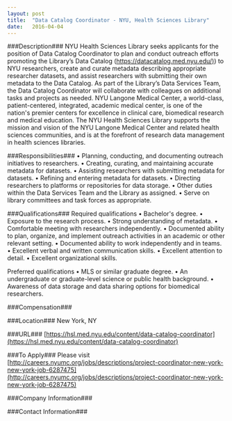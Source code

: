 ```yaml
---
layout: post
title:  "Data Catalog Coordinator - NYU, Health Sciences Library"
date:   2016-04-04
---
```


###Description###
NYU Health Sciences Library seeks applicants for the position of Data Catalog Coordinator to plan and conduct outreach efforts promoting the Library’s Data Catalog ([https://datacatalog.med.nyu.edu/)](https://datacatalog.med.nyu.edu/)) to NYU researchers, create and curate metadata describing appropriate researcher datasets, and assist researchers with submitting their own metadata to the Data Catalog. As part of the Library’s Data Services Team, the Data Catalog Coordinator will collaborate with colleagues on additional tasks and projects as needed.
NYU Langone Medical Center, a world-class, patient-centered, integrated, academic medical center, is one of the nation's premier centers for excellence in clinical care, biomedical research and medical education. The NYU Health Sciences Library supports the mission and vision of the NYU Langone Medical Center and related health sciences communities, and is at the forefront of research data management in health sciences libraries.


###Responsibilities###
• Planning, conducting, and documenting outreach initiatives to researchers.
• Creating, curating, and maintaining accurate metadata for datasets.
• Assisting researchers with submitting metadata for datasets.
• Refining and entering metadata for datasets.
• Directing researchers to platforms or repositories for data storage.
• Other duties within the Data Services Team and the Library as assigned.
• Serve on library committees and task forces as appropriate.


###Qualifications###
Required qualifications
• Bachelor's degree.
• Exposure to the research process.
• Strong understanding of metadata.
• Comfortable meeting with researchers independently.
• Documented ability to plan, organize, and implement outreach activities in an academic or other relevant setting.
• Documented ability to work independently and in teams.
• Excellent verbal and written communication skills.
• Excellent attention to detail.
• Excellent organizational skills.

Preferred qualifications
• MLS or similar graduate degree.
• An undergraduate or graduate-level science or public health background.
• Awareness of data storage and data sharing options for biomedical researchers.


###Compensation###



###Location###
New York, NY


###URL###
[https://hsl.med.nyu.edu/content/data-catalog-coordinator](https://hsl.med.nyu.edu/content/data-catalog-coordinator)

###To Apply###
Please visit [http://careers.nyumc.org/jobs/descriptions/project-coordinator-new-york-new-york-job-6287475](http://careers.nyumc.org/jobs/descriptions/project-coordinator-new-york-new-york-job-6287475)


###Company Information###



###Contact Information###


